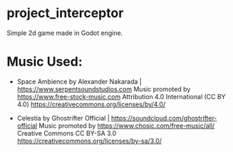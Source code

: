 # project_interceptor
Simple 2d game made in Godot engine.

# Music Used:

 - Space Ambience by Alexander Nakarada | https://www.serpentsoundstudios.com Music promoted by https://www.free-stock-music.com Attribution 4.0 International (CC BY 4.0) https://creativecommons.org/licenses/by/4.0/

- Celestia by Ghostrifter Official | https://soundcloud.com/ghostrifter-official Music promoted by https://www.chosic.com/free-music/all/ Creative Commons CC BY-SA 3.0 https://creativecommons.org/licenses/by-sa/3.0/